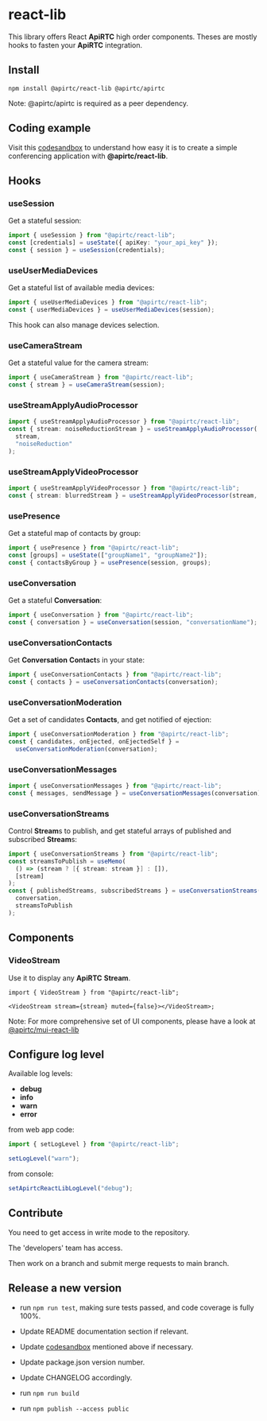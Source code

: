 # react-lib

This library offers React **ApiRTC** high order components. Theses are mostly hooks to fasten your **ApiRTC** integration.

## Install

`npm install @apirtc/react-lib @apirtc/apirtc`

Note: @apirtc/apirtc is required as a peer dependency.

## Coding example

Visit this [codesandbox](https://codesandbox.io/s/apirtc-react-lib-demo-nrmcrn) to understand how easy it is to create a simple conferencing application with **@apirtc/react-lib**.

## Hooks

### useSession

Get a stateful session:

```ts
import { useSession } from "@apirtc/react-lib";
const [credentials] = useState({ apiKey: "your_api_key" });
const { session } = useSession(credentials);
```

### useUserMediaDevices

Get a stateful list of available media devices:

```ts
import { useUserMediaDevices } from "@apirtc/react-lib";
const { userMediaDevices } = useUserMediaDevices(session);
```

This hook can also manage devices selection.

### useCameraStream

Get a stateful value for the camera stream:

```ts
import { useCameraStream } from "@apirtc/react-lib";
const { stream } = useCameraStream(session);
```

### useStreamApplyAudioProcessor

```ts
import { useStreamApplyAudioProcessor } from "@apirtc/react-lib";
const { stream: noiseReductionStream } = useStreamApplyAudioProcessor(
  stream,
  "noiseReduction"
);
```

### useStreamApplyVideoProcessor

```ts
import { useStreamApplyVideoProcessor } from "@apirtc/react-lib";
const { stream: blurredStream } = useStreamApplyVideoProcessor(stream, "blur");
```

### usePresence

Get a stateful map of contacts by group:

```ts
import { usePresence } from "@apirtc/react-lib";
const [groups] = useState(["groupName1", "groupName2"]);
const { contactsByGroup } = usePresence(session, groups);
```

### useConversation

Get a stateful **Conversation**:

```ts
import { useConversation } from "@apirtc/react-lib";
const { conversation } = useConversation(session, "conversationName");
```

### useConversationContacts

Get **Conversation** **Contact**s in your state:

```ts
import { useConversationContacts } from "@apirtc/react-lib";
const { contacts } = useConversationContacts(conversation);
```

### useConversationModeration

Get a set of candidates **Contacts**, and get notified of ejection:

```ts
import { useConversationModeration } from "@apirtc/react-lib";
const { candidates, onEjected, onEjectedSelf } =
  useConversationModeration(conversation);
```

### useConversationMessages

```ts
import { useConversationMessages } from "@apirtc/react-lib";
const { messages, sendMessage } = useConversationMessages(conversation);
```

### useConversationStreams

Control **Stream**s to publish, and get stateful arrays of published and subscribed **Stream**s:

```ts
import { useConversationStreams } from "@apirtc/react-lib";
const streamsToPublish = useMemo(
  () => (stream ? [{ stream: stream }] : []),
  [stream]
);
const { publishedStreams, subscribedStreams } = useConversationStreams(
  conversation,
  streamsToPublish
);
```

## Components

### VideoStream

Use it to display any **ApiRTC** **Stream**.

```tsx
import { VideoStream } from "@apirtc/react-lib";

<VideoStream stream={stream} muted={false}></VideoStream>;
```

Note: For more comprehensive set of UI components, please have a look at [@apirtc/mui-react-lib](https://github.com/ApiRTC/mui-react-lib)

## Configure log level

Available log levels:

- **debug**
- **info**
- **warn**
- **error**

from web app code:

```ts
import { setLogLevel } from "@apirtc/react-lib";

setLogLevel("warn");
```

from console:

```js
setApirtcReactLibLogLevel("debug");
```

## Contribute

You need to get access in write mode to the repository.

The 'developers' team has access.

Then work on a branch and submit merge requests to main branch.

## Release a new version

  - run `npm run test`, making sure tests passed, and code coverage is fully 100%.

  - Update README documentation section if relevant.

  - Update [codesandbox](https://codesandbox.io/s/apirtc-react-lib-demo-nrmcrn) mentioned above if necessary.

  - Update package.json version number.

  - Update CHANGELOG accordingly.

  - run `npm run build`

  - run `npm publish --access public`